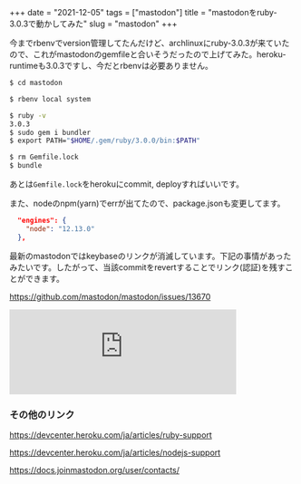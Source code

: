 +++
date = "2021-12-05"
tags = ["mastodon"]
title = "mastodonをruby-3.0.3で動かしてみた"
slug = "mastodon"
+++

今までrbenvでversion管理してたんだけど、archlinuxにruby-3.0.3が来ていたので、これがmastodonのgemfileと合いそうだったので上げてみた。heroku-runtimeも3.0.3ですし、今だとrbenvは必要ありません。

```sh
$ cd mastodon

$ rbenv local system

$ ruby -v
3.0.3
$ sudo gem i bundler
$ export PATH="$HOME/.gem/ruby/3.0.0/bin:$PATH"

$ rm Gemfile.lock
$ bundle
```

あとは`Gemfile.lock`をherokuにcommit, deployすればいいです。


また、nodeのnpm(yarn)でerrが出てたので、package.jsonも変更してます。

```json:package.json
  "engines": {
    "node": "12.13.0"
  },
```

最新のmastodonではkeybaseのリンクが消滅しています。下記の事情があったみたいです。したがって、当該commitをrevertすることでリンク(認証)を残すことができます。

https://github.com/mastodon/mastodon/issues/13670

<iframe src="https://mastodon.zunda.ninja/@zundan/107345100219354734/embed" class="mastodon-embed" style="max-width: 100%; border: 0" width="400" allowfullscreen="allowfullscreen"></iframe>

### その他のリンク

https://devcenter.heroku.com/ja/articles/ruby-support

https://devcenter.heroku.com/ja/articles/nodejs-support

https://docs.joinmastodon.org/user/contacts/
